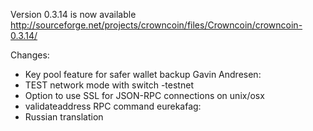 Version 0.3.14 is now available
http://sourceforge.net/projects/crowncoin/files/Crowncoin/crowncoin-0.3.14/

Changes:
* Key pool feature for safer wallet backup
Gavin Andresen:
* TEST network mode with switch -testnet
* Option to use SSL for JSON-RPC connections on unix/osx
* validateaddress RPC command
eurekafag:
* Russian translation
